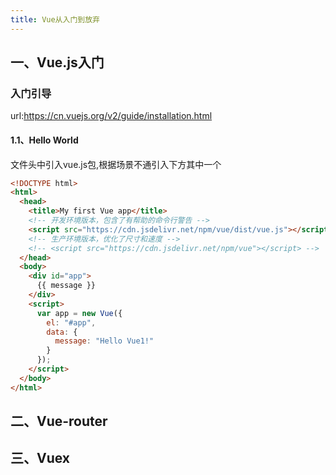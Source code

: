 ```yaml
---
title: Vue从入门到放弃
---
```


## 一、Vue.js入门
### 入门引导
url:https://cn.vuejs.org/v2/guide/installation.html
#### 1.1、Hello World


文件头中引入vue.js包,根据场景不通引入下方其中一个



```html
<!DOCTYPE html>
<html>
  <head>
    <title>My first Vue app</title>
    <!-- 开发环境版本，包含了有帮助的命令行警告 -->
    <script src="https://cdn.jsdelivr.net/npm/vue/dist/vue.js"></script>
    <!-- 生产环境版本，优化了尺寸和速度 -->
    <!-- <script src="https://cdn.jsdelivr.net/npm/vue"></script> -->
  </head>
  <body>
    <div id="app">
      {{ message }}
    </div>
    <script>
      var app = new Vue({
        el: "#app",
        data: {
          message: "Hello Vue1!"
        }
      });
    </script>
  </body>
</html>
```



## 二、Vue-router

## 三、Vuex


